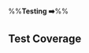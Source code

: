 <link rel="stylesheet" href="{{baseUrl}}/css/textbook.css">

<div class="website-content">

%%**Testing :arrow_right:**%%

## Test Coverage

<div id="main">

<include src="what/embed.md" />
<include src="how/embed.md" />

</div>

</div>
